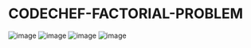 # CODECHEF-FACTORIAL-PROBLEM
![image](https://user-images.githubusercontent.com/115396834/230621394-28a41722-5359-4d64-8550-d71760b3eb00.png)
![image](https://user-images.githubusercontent.com/115396834/230621439-76e0f510-183c-41e5-98ab-6f23ae9f69ea.png)
![image](https://user-images.githubusercontent.com/115396834/230621486-47e4a063-a941-4df6-8f76-67621e2e5c9c.png)
![image](https://user-images.githubusercontent.com/115396834/230621521-f5161b22-d4f2-4a5c-867c-6026bd3a75cc.png)
